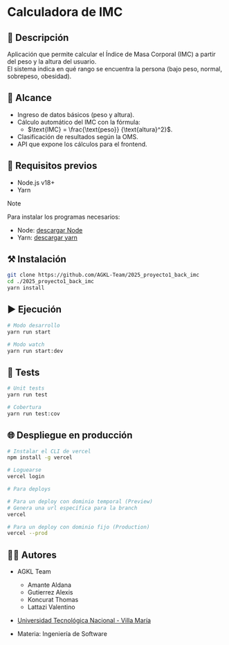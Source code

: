 # Calculadora de IMC

## 📌 Descripción

Aplicación que permite calcular el Índice de Masa Corporal (IMC) a partir del peso y la altura del usuario.  
El sistema indica en qué rango se encuentra la persona (bajo peso, normal, sobrepeso, obesidad).

## 🎯 Alcance

- Ingreso de datos básicos (peso y altura).
- Cálculo automático del IMC con la fórmula:
  - $\text{IMC} = \frac{\text{peso}} {\text{altura}^2}$.
- Clasificación de resultados según la OMS.
- API que expone los cálculos para el frontend.

## 📌 Requisitos previos

- Node.js v18+
- Yarn

> [!NOTE]
> Para instalar los programas necesarios:
> 
> - Node: [descargar Node](https://nodejs.org/en/download/)
> - Yarn: [descargar yarn](https://classic.yarnpkg.com/en/docs/install#debian-stable)

## ⚒️ Instalación

```bash
git clone https://github.com/AGKL-Team/2025_proyecto1_back_imc
cd ./2025_proyecto1_back_imc
yarn install
```

## ▶️ Ejecución

```bash
# Modo desarrollo
yarn run start

# Modo watch
yarn run start:dev
```

## 🧪 Tests

```bash
# Unit tests
yarn run test

# Cobertura
yarn run test:cov
```

## 🌐 Despliegue en producción

```bash
# Instalar el CLI de vercel
npm install -g vercel

# Loguearse
vercel login

# Para deploys

# Para un deploy con dominio temporal (Preview)
# Genera una url específica para la branch
vercel

# Para un deploy con dominio fijo (Production)
vercel --prod
```

## 👨‍💻 Autores

- AGKL Team
  - Amante Aldana
  - Gutierrez Alexis
  - Koncurat Thomas
  - Lattazi Valentino

- [Universidad Tecnológica Nacional - Villa María](https://www.google.com/url?sa=t&source=web&rct=j&opi=89978449&url=https://www.frvm.utn.edu.ar/&ved=2ahUKEwidzN2etMSPAxW5IrkGHa5TAT0QFnoECDkQAQ&usg=AOvVaw2wudWAq9epLXJwg2kQfyWs)
- Materia: Ingeniería de Software
